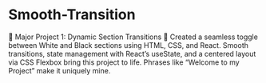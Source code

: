 # Smooth-Transition
🌟 Major Project 1: Dynamic Section Transitions 🚀 Created a seamless toggle between White and Black sections using HTML, CSS, and React. Smooth transitions, state management with React’s useState, and a centered layout via CSS Flexbox bring this project to life. Phrases like “Welcome to my Project” make it uniquely mine.
